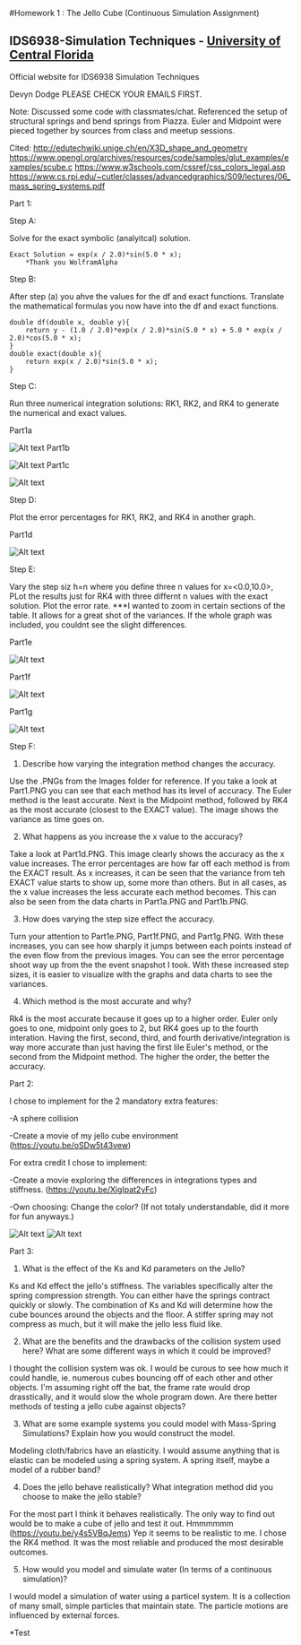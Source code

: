 #Homework 1 : The Jello Cube (Continuous Simulation Assignment)
## IDS6938-Simulation Techniques - [University of Central Florida](http://www.ist.ucf.edu/grad/)
Official website for IDS6938 Simulation Techniques

Devyn Dodge
PLEASE CHECK YOUR EMAILS FIRST.

Note: Discussed some code with classmates/chat.
Referenced the setup of structural springs and bend springs from Piazza.
Euler and Midpoint were pieced together by sources from class and meetup sessions. 

Cited: 
http://edutechwiki.unige.ch/en/X3D_shape_and_geometry 
https://www.opengl.org/archives/resources/code/samples/glut_examples/examples/scube.c 
https://www.w3schools.com/cssref/css_colors_legal.asp
https://www.cs.rpi.edu/~cutler/classes/advancedgraphics/S09/lectures/06_mass_spring_systems.pdf

Part 1:

Step A:

Solve for the exact symbolic (analyitcal) solution.

	Exact Solution = exp(x / 2.0)*sin(5.0 * x);
		*Thank you WolframAlpha

Step B:

After step (a) you ahve the values for the df and exact functions. Translate the mathematical formulas you now have into the df and exact functions.

	double df(double x, double y){
		return y - (1.0 / 2.0)*exp(x / 2.0)*sin(5.0 * x) + 5.0 * exp(x / 2.0)*cos(5.0 * x);
	}
	double exact(double x){
		return exp(x / 2.0)*sin(5.0 * x);
	}

Step C:

Run three numerical integration solutions: RK1, RK2, and RK4 to generate the numerical and exact values. 

Part1a 

![Alt text](https://github.com/Dmcdodge1/IDS6938-SimulationTechniques-1/blob/master/Homework1/images/Part1a.PNG)
Part1b 

![Alt text](https://github.com/Dmcdodge1/IDS6938-SimulationTechniques-1/blob/master/Homework1/images/Part1b.PNG)
Part1c 

![Alt text](https://github.com/Dmcdodge1/IDS6938-SimulationTechniques-1/blob/master/Homework1/images/Part1c.PNG)

Step D:

Plot the error percentages for RK1, RK2, and RK4 in another graph.

Part1d 

![Alt text](https://github.com/Dmcdodge1/IDS6938-SimulationTechniques-1/blob/master/Homework1/images/Part1d.PNG)

Step E:

Vary the step siz h=n where you define three n values for x=<0.0,10.0>, PLot the results just for RK4 with three differnt n values with the exact solution. Plot the error rate.
***I wanted to zoom in certain sections of the table. It allows for a great shot of the variances. If the whole graph was included, you couldnt see the slight differences.

Part1e 

![Alt text](https://github.com/Dmcdodge1/IDS6938-SimulationTechniques-1/blob/master/Homework1/images/Part1e.PNG)

Part1f 

![Alt text](https://github.com/Dmcdodge1/IDS6938-SimulationTechniques-1/blob/master/Homework1/images/Part1f.PNG)

Part1g
 
![Alt text](https://github.com/Dmcdodge1/IDS6938-SimulationTechniques-1/blob/master/Homework1/images/Part1g.PNG)

Step F:

1) Describe how varying the integration method changes the accuracy.

Use the .PNGs from the Images folder for reference. If you take a look at Part1.PNG you can see that each method has its level of accuracy. The Euler method is the least accurate. Next is the Midpoint method, followed by RK4 as the most accurate (closest to the EXACT value). 
The image shows the variance as time goes on.  

2) What happens as you increase the x value to the accuracy?

Take a look at Part1d.PNG. This image clearly shows the accuracy as the x value increases. The error percentages are how far off each method is from the EXACT result. 
As x increases, it can be seen that the variance from teh EXACT value starts to show up, some more than others. But in all cases, as the x value increases the less accurate each method becomes. This can also be seen from the data charts in Part1a.PNG and Part1b.PNG. 

3) How does varying the step size effect the accuracy.

Turn your attention to Part1e.PNG, Part1f.PNG, and Part1g.PNG. With these increases, you can see how sharply it jumps between each points instead of the even flow from the previous images. 
You can see the error percentage shoot way up from the the event snapshot I took. With these increased step sizes, it is easier to visualize with the graphs and data charts to see the variances.  

4) Which method is the most accurate and why?

Rk4 is the most accurate because it goes up to a higher order. Euler only goes to one, midpoint only goes to 2, but RK4 goes up to the fourth interation. 
Having the first, second, third, and fourth derivative/integration is way more accurate than just having the first lile Euler's method, or the second from the Midpoint method. The higher the order, the better the accuracy.  

Part 2:

I chose to implement for the 2 mandatory extra features:

-A sphere collision

-Create a movie of my jello cube environment (https://youtu.be/oSDw5t43vew)

For extra credit I chose to implement:

-Create a movie exploring the differences in integrations types and stiffness. (https://youtu.be/XigIpat2yFc)

-Own choosing: Change the color? (If not totaly understandable, did it more for fun anyways.)

![Alt text](https://github.com/Dmcdodge1/IDS6938-SimulationTechniques-1/blob/master/Homework1/images/Cube.png)
![Alt text](https://github.com/Dmcdodge1/IDS6938-SimulationTechniques-1/blob/master/Homework1/images/Cube2.png)

Part 3:

1) What is the effect of the Ks and Kd parameters on the Jello?

Ks and Kd effect the jello's stiffness. The variables specifically alter the spring compression strength. You can either have the springs contract quickly or slowly. The combination of Ks and Kd will determine how the cube bounces around the objects and the floor. A stiffer spring may not compress as much, but it will make the jello less fluid like.

2) What are the benefits and the drawbacks of the collision system used here? What are some different ways in which it could be improved?

I thought the collision system was ok. I would be curous to see how much it could handle, ie. numerous cubes bouncing off of each other and other objects. I'm assuming right off the bat, the frame rate would drop drasstically, and it would slow the whole program down. Are there better methods of testing a jello cube against objects?

3) What are some example systems you could model with Mass-Spring Simulations? Explain how you would construct the model.

Modeling cloth/fabrics have an elasticity. I would assume anything that is elastic can be modeled using a spring system. A spring itself, maybe a model of a rubber band?

4) Does the jello behave realistically? What integration method did you choose to make the jello stable?

For the most part I think it behaves realistically. The only way to find out would be to make a cube of jello and test it out. Hmmmmmm (https://youtu.be/y4s5VBqJems) Yep it seems to be realistic to me. I chose the RK4 method. It was the most reliable and produced the most desirable outcomes. 

5) How would you model and simulate water (In terms of a continuous simulation)?

I would model a simulation of water using a particel system. It is a collection of many small, simple particles that maintain state. The particle motions are influenced by external forces.  


*Test 

